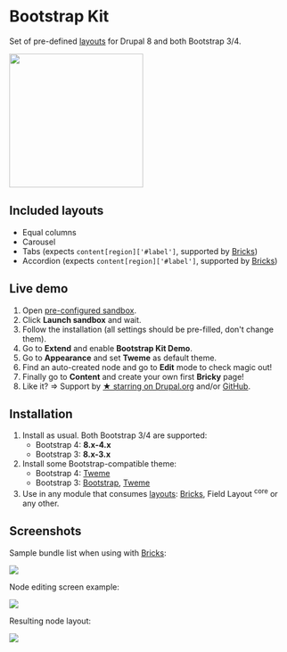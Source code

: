 # Bootstrap Kit

Set of pre-defined [layouts](https://www.drupal.org/docs/8/api/layout-api) for Drupal 8 and both Bootstrap 3/4.

<img src="https://cdn.rawgit.com/highweb/drupal-bricks/media/bootstrap-kit-8.x-4.2-layouts.png?v=2" width="240"/>


## Included layouts

- Equal columns
- Carousel
- Tabs (expects `content[region]['#label']`, supported by [Bricks](https://www.drupal.org/project/bricks))
- Accordion (expects `content[region]['#label']`, supported by [Bricks](https://www.drupal.org/project/bricks))


## Live demo

1. Open [pre-configured sandbox](https://simplytest.me/project/bootstrap_kit).
2. Click **Launch sandbox** and wait.
3. Follow the installation (all settings should be pre-filled, don't change them).
4. Go to **Extend** and enable **Bootstrap Kit Demo**.
5. Go to **Appearance** and set **Tweme** as default theme.
6. Find an auto-created node and go to **Edit** mode to check magic out!
7. Finally go to **Content** and create your own first **Bricky** page!
8. Like it? => Support by [★ starring on Drupal.org](https://www.drupal.org/project/bootstrap_kit) and/or [GitHub](https://github.com/highweb/drupal-bootstrap-kit).

<!--break-->

## Installation

1. Install as usual. Both Bootstrap 3/4 are supported:
   - Bootstrap 4: **8.x-4.x**
   - Bootstrap 3: **8.x-3.x**
2. Install some Bootstrap-compatible theme:
   - Bootstrap 4: [Tweme](https://www.drupal.org/project/tweme)
   - Bootstrap 3: [Bootstrap](https://www.drupal.org/project/bootstrap), [Tweme](https://www.drupal.org/project/tweme)
3. Use in any module that consumes [layouts](https://www.drupal.org/docs/8/api/layout-api): [Bricks](https://www.drupal.org/project/bricks), Field Layout <sup>core</sup> or any other.


## Screenshots

Sample bundle list when using with [Bricks](https://www.drupal.org/project/bricks):

![](https://cdn.rawgit.com/highweb/drupal-bricks/media/bootstrap-kit-8.x-4.2-bundles.png)

Node editing screen example:

![](https://cdn.rawgit.com/highweb/drupal-bricks/media/bootstrap-kit-8.x-4.2-node-edit.png)

Resulting node layout:

![](https://cdn.rawgit.com/highweb/drupal-bricks/media/bootstrap-kit-8.x-4.2-node.png)
